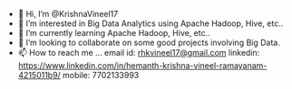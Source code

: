 - 👋 Hi, I’m @KrishnaVineel17
- 👀 I’m interested in Big Data Analytics using Apache Hadoop, Hive, etc..
- 🌱 I’m currently learning Apache Hadoop, Hive, etc..
- 💞️ I’m looking to collaborate on some good projects involving Big Data. 
- 📫 How to reach me ... email id: rhkvineel17@gmail.com linkedin: https://www.linkedin.com/in/hemanth-krishna-vineel-ramayanam-4215011b9/  mobile: 7702133993

<!---
KrishnaVineel17/KrishnaVineel17 is a ✨ special ✨ repository because its `README.md` (this file) appears on your GitHub profile.
You can click the Preview link to take a look at your changes.
--->
